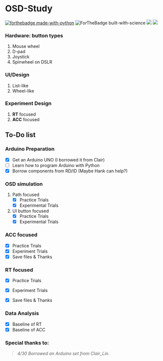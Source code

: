 OSD-Study
===========

[![forthebadge made-with-python](http://ForTheBadge.com/images/badges/made-with-python.svg)](https://www.python.org/)
![ForTheBadge built-with-science](http://ForTheBadge.com/images/badges/built-with-science.svg)
![](https://img.shields.io/github/license/EJ-Chang/OSD-Study?color=green&style=for-the-badge)
![](https://img.shields.io/github/v/tag/EJ-Chang/OSD-Study?style=for-the-badge)


### Hardware: button types

1. Mouse wheel
2. D-pad
3. Joystick
4. Spinwheel on DSLR

### UI/Design

1. List-like
2. Wheel-like 

### Experiment Design

1. **RT** focused 
2. **ACC** focused

## To-Do list

### Arduino Preparation
- [x] Get an Arduino UNO (I borrowed it from Clair)
- [ ] Learn how to program Arduino with Python
- [x] Borrow components from RD/ID (Maybe Hank can help?)

### OSD simulation
1.  Path focused
    - [x] Practice Trials
    - [x] Experimental Trials
2.  UI button focused
    - [x] Practice Trials
    - [x] Experimental Trials

### ACC focused
- [x] Practice Trials
- [x] Experiment Trials
- [x] Save files & Thanks

### RT focused
- [x] Practice Trials
- [x] Experiment Trials 
- [x] Save files & Thanks


### Data Analysis
- [x] Baseline of RT
- [x] Baseline of ACC

### Special thanks to:
> *4/30 Borrowed an Arduino set from Clair_Lin.*
